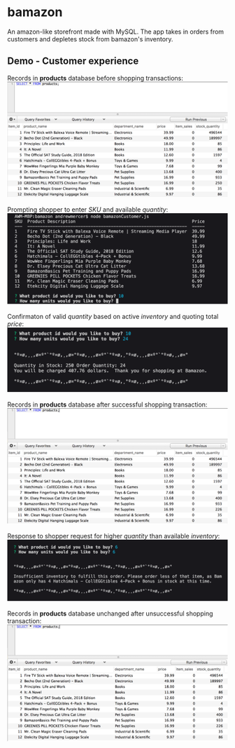 # bamazon
An amazon-like storefront made with MySQL. The app takes in orders from customers and depletes stock from bamazon's inventory.

## Demo - Customer experience
Records in **products** database before shopping transactions:   
![Screenshot](/screenshots/bamazonDemo1.png)
<br />  
Prompting shopper to enter *SKU* and available *quantity*:
![Screenshot](/screenshots/bamazonDemo2.png)
<br />  
Confirmaton of valid *quantity* based on active *inventory* and quoting total *price*:
![Screenshot](/screenshots/bamazonDemo3.png)
<br />  
Records in **products** database after successful shopping transaction:
![Screenshot](/screenshots/bamazonDemo4.png)
<br />  
Response to shopper request for higher *quantity* than available *inventory*:
![Screenshot](/screenshots/bamazonDemo5.png)
<br />  
Records in **products** database unchanged after unsuccessful shopping transaction:
![Screenshot](/screenshots/bamazonDemo6.png)
<br />  